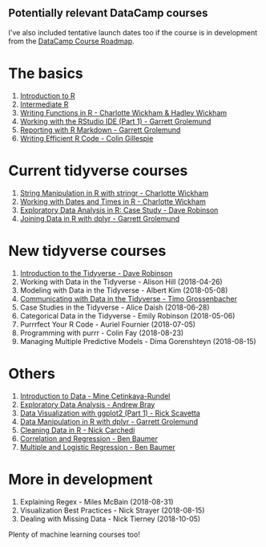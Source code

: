 ## Potentially relevant DataCamp courses

I've also included tentative launch dates too if the course is in development from the [DataCamp Course Roadmap](https://trello.com/b/JSLbBqWB/datacamp-course-roadmap).

# The basics

1. [Introduction to R](https://www.datacamp.com/courses/free-introduction-to-r)
2. [Intermediate R](https://www.datacamp.com/courses/intermediate-r)
3. [Writing Functions in R - Charlotte Wickham & Hadley Wickham](https://www.datacamp.com/courses/writing-functions-in-r)
4. [Working with the RStudio IDE (Part 1) - Garrett Grolemund](https://www.datacamp.com/courses/working-with-the-rstudio-ide-part-1)
5. [Reporting with R Markdown - Garrett Grolemund](https://www.datacamp.com/courses/reporting-with-r-markdown)
6. [Writing Efficient R Code - Colin Gillespie](https://www.datacamp.com/courses/writing-efficient-r-code)

# Current tidyverse courses
1. [String Manipulation in R with stringr - Charlotte Wickham](https://www.datacamp.com/courses/string-manipulation-in-r-with-stringr)
2. [Working with Dates and Times in R - Charlotte Wickham](https://www.datacamp.com/courses/working-with-dates-and-times-in-r)
3. [Exploratory Data Analysis in R: Case Study - Dave Robinson](https://www.datacamp.com/courses/exploratory-data-analysis-in-r-case-study)
4. [Joining Data in R with dplyr - Garrett Grolemund](https://www.datacamp.com/courses/joining-data-in-r-with-dplyr)

# New tidyverse courses

1. [Introduction to the Tidyverse - Dave Robinson](https://www.datacamp.com/courses/introduction-to-the-tidyverse)
2. Working with Data in the Tidyverse - Alison Hill (2018-04-26)
3. Modeling with Data in the Tidyverse - Albert Kim (2018-05-08)
4. [Communicating with Data in the Tidyverse - Timo Grossenbacher](https://www.datacamp.com/courses/communicating-with-data-in-the-tidyverse)
5. Case Studies in the Tidyverse - Alice Daish (2018-06-28)
6. Categorical Data in the Tidyverse - Emily Robinson (2018-05-06)
7. Purrrfect Your R Code - Auriel Fournier (2018-07-05)
8. Programming with purrr - Colin Fay (2018-08-23)
9. Managing Multiple Predictive Models - Dima Gorenshteyn (2018-08-15)

# Others

1. [Introduction to Data - Mine Cetinkaya-Rundel](https://www.datacamp.com/courses/introduction-to-data)
2. [Exploratory Data Analysis - Andrew Bray](https://www.datacamp.com/courses/exploratory-data-analysis)
3. [Data Visualization with ggplot2 (Part 1) - Rick Scavetta](https://www.datacamp.com/courses/data-visualization-with-ggplot2-1)
4. [Data Manipulation in R with dplyr - Garrett Grolemund](https://www.datacamp.com/courses/dplyr-data-manipulation-r-tutorial)
5. [Cleaning Data in R - Nick Carchedi](https://www.datacamp.com/courses/cleaning-data-in-r)
6. [Correlation and Regression - Ben Baumer](https://www.datacamp.com/courses/correlation-and-regression)
7. [Multiple and Logistic Regression - Ben Baumer](https://www.datacamp.com/courses/multiple-and-logistic-regression)

# More in development

1. Explaining Regex - Miles McBain (2018-08-31)
2. Visualization Best Practices - Nick Strayer (2018-08-15)
3. Dealing with Missing Data - Nick Tierney (2018-10-05)

Plenty of machine learning courses too!
